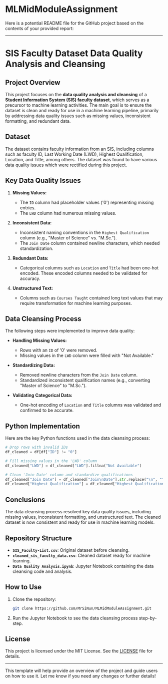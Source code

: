 # MLMidModuleAssignment

Here is a potential README file for the GitHub project based on the contents of your provided report:

---

# SIS Faculty Dataset Data Quality Analysis and Cleansing

## Project Overview

This project focuses on the **data quality analysis and cleansing** of a **Student Information System (SIS) faculty dataset**, which serves as a precursor to machine learning activities. The main goal is to ensure the dataset is clean and ready for use in a machine learning pipeline, primarily by addressing data quality issues such as missing values, inconsistent formatting, and redundant data.

## Dataset

The dataset contains faculty information from an SIS, including columns such as faculty ID, Last Working Date (LWD), Highest Qualification, Location, and Title, among others. The dataset was found to have various data quality issues which were rectified during this project.

## Key Data Quality Issues

1. **Missing Values:**
   - The `ID` column had placeholder values ('0') representing missing entries.
   - The `LWD` column had numerous missing values.

2. **Inconsistent Data:**
   - Inconsistent naming conventions in the `Highest Qualification` column (e.g., "Master of Science" vs. "M.Sc.").
   - The `Join Date` column contained newline characters, which needed standardization.

3. **Redundant Data:**
   - Categorical columns such as `Location` and `Title` had been one-hot encoded. These encoded columns needed to be validated for accuracy.

4. **Unstructured Text:**
   - Columns such as `Courses Taught` contained long text values that may require transformation for machine learning purposes.

## Data Cleansing Process

The following steps were implemented to improve data quality:

- **Handling Missing Values:**
  - Rows with an `ID` of '0' were removed.
  - Missing values in the `LWD` column were filled with "Not Available."

- **Standardizing Data:**
  - Removed newline characters from the `Join Date` column.
  - Standardized inconsistent qualification names (e.g., converting "Master of Science" to "M.Sc.").

- **Validating Categorical Data:**
  - One-hot encoding of `Location` and `Title` columns was validated and confirmed to be accurate.

## Python Implementation

Here are the key Python functions used in the data cleansing process:

```python
# Drop rows with invalid IDs
df_cleaned = df[df["ID"] != "0"]

# Fill missing values in the 'LWD' column
df_cleaned["LWD"] = df_cleaned["LWD"].fillna("Not Available")

# Clean 'Join Date' column and standardize qualifications
df_cleaned["Join Date"] = df_cleaned["Join\nDate"].str.replace("\n", "")
df_cleaned["Highest Qualification"] = df_cleaned["Highest Qualification"].str.lower().str.replace("master", "M.Sc.")
```

## Conclusions

The data cleansing process resolved key data quality issues, including missing values, inconsistent formatting, and unstructured text. The cleaned dataset is now consistent and ready for use in machine learning models.

## Repository Structure

- **`SIS_Faculty-List.csv`**: Original dataset before cleansing.
- **`cleaned_sis_faculty_data.csv`**: Cleaned dataset ready for machine learning.
- **`Data Quality Analysis.ipynb`**: Jupyter Notebook containing the data cleansing code and analysis.

## How to Use

1. Clone the repository:
   ```bash
   git clone https://github.com/MrSiNun/MLMidModuleAssignment.git
   ```
2. Run the Jupyter Notebook to see the data cleansing process step-by-step.

## License

This project is licensed under the MIT License. See the [LICENSE](LICENSE) file for details.

---

This template will help provide an overview of the project and guide users on how to use it. Let me know if you need any changes or further details!
